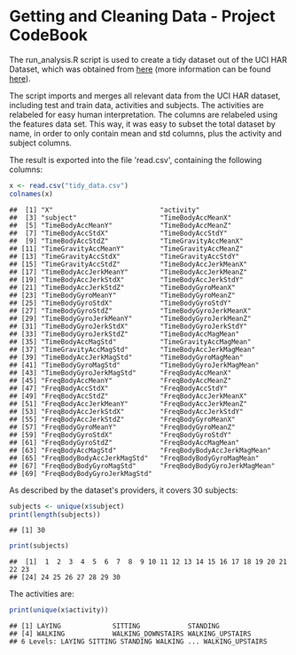 Getting and Cleaning Data - Project CodeBook
========================================================

The run_analysis.R script is used to create a tidy dataset out of the UCI HAR Dataset, which was obtained from [here](https://d396qusza40orc.cloudfront.net/getdata%2Fprojectfiles%2FUCI%20HAR%20Dataset.zip) (more information can be found [here](http://archive.ics.uci.edu/ml/datasets/Human+Activity+Recognition+Using+Smartphones)).

The script imports and merges all relevant data from the UCI HAR dataset, including test and train data, activities and subjects. The activities are relabeled for easy human interpretation. The columns are relabeled using the features data set. This way, it was easy to subset the total dataset by name, in order to only contain mean and std columns, plus the activity and subject columns.

The result is exported into the file 'read.csv', containing the following columns:


```r
x <- read.csv("tidy_data.csv")
colnames(x)
```

```
##  [1] "X"                           "activity"                   
##  [3] "subject"                     "TimeBodyAccMeanX"           
##  [5] "TimeBodyAccMeanY"            "TimeBodyAccMeanZ"           
##  [7] "TimeBodyAccStdX"             "TimeBodyAccStdY"            
##  [9] "TimeBodyAccStdZ"             "TimeGravityAccMeanX"        
## [11] "TimeGravityAccMeanY"         "TimeGravityAccMeanZ"        
## [13] "TimeGravityAccStdX"          "TimeGravityAccStdY"         
## [15] "TimeGravityAccStdZ"          "TimeBodyAccJerkMeanX"       
## [17] "TimeBodyAccJerkMeanY"        "TimeBodyAccJerkMeanZ"       
## [19] "TimeBodyAccJerkStdX"         "TimeBodyAccJerkStdY"        
## [21] "TimeBodyAccJerkStdZ"         "TimeBodyGyroMeanX"          
## [23] "TimeBodyGyroMeanY"           "TimeBodyGyroMeanZ"          
## [25] "TimeBodyGyroStdX"            "TimeBodyGyroStdY"           
## [27] "TimeBodyGyroStdZ"            "TimeBodyGyroJerkMeanX"      
## [29] "TimeBodyGyroJerkMeanY"       "TimeBodyGyroJerkMeanZ"      
## [31] "TimeBodyGyroJerkStdX"        "TimeBodyGyroJerkStdY"       
## [33] "TimeBodyGyroJerkStdZ"        "TimeBodyAccMagMean"         
## [35] "TimeBodyAccMagStd"           "TimeGravityAccMagMean"      
## [37] "TimeGravityAccMagStd"        "TimeBodyAccJerkMagMean"     
## [39] "TimeBodyAccJerkMagStd"       "TimeBodyGyroMagMean"        
## [41] "TimeBodyGyroMagStd"          "TimeBodyGyroJerkMagMean"    
## [43] "TimeBodyGyroJerkMagStd"      "FreqBodyAccMeanX"           
## [45] "FreqBodyAccMeanY"            "FreqBodyAccMeanZ"           
## [47] "FreqBodyAccStdX"             "FreqBodyAccStdY"            
## [49] "FreqBodyAccStdZ"             "FreqBodyAccJerkMeanX"       
## [51] "FreqBodyAccJerkMeanY"        "FreqBodyAccJerkMeanZ"       
## [53] "FreqBodyAccJerkStdX"         "FreqBodyAccJerkStdY"        
## [55] "FreqBodyAccJerkStdZ"         "FreqBodyGyroMeanX"          
## [57] "FreqBodyGyroMeanY"           "FreqBodyGyroMeanZ"          
## [59] "FreqBodyGyroStdX"            "FreqBodyGyroStdY"           
## [61] "FreqBodyGyroStdZ"            "FreqBodyAccMagMean"         
## [63] "FreqBodyAccMagStd"           "FreqBodyBodyAccJerkMagMean" 
## [65] "FreqBodyBodyAccJerkMagStd"   "FreqBodyBodyGyroMagMean"    
## [67] "FreqBodyBodyGyroMagStd"      "FreqBodyBodyGyroJerkMagMean"
## [69] "FreqBodyBodyGyroJerkMagStd"
```

As described by the dataset's providers, it covers 30 subjects:

```r
subjects <- unique(x$subject)
print(length(subjects))
```

```
## [1] 30
```

```r
print(subjects)
```

```
##  [1]  1  2  3  4  5  6  7  8  9 10 11 12 13 14 15 16 17 18 19 20 21 22 23
## [24] 24 25 26 27 28 29 30
```

The activities are:

```r
print(unique(x$activity))
```

```
## [1] LAYING             SITTING            STANDING          
## [4] WALKING            WALKING_DOWNSTAIRS WALKING_UPSTAIRS  
## 6 Levels: LAYING SITTING STANDING WALKING ... WALKING_UPSTAIRS
```

